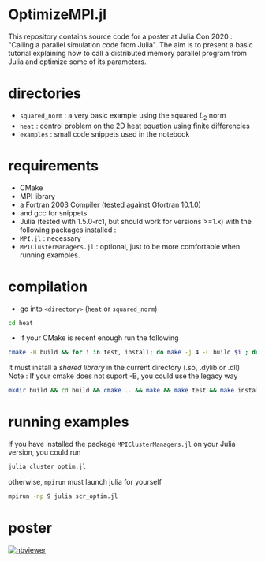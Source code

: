 # OptimizeMPI.jl

This repository contains source code for a poster at Julia Con 2020 :
"Calling a parallel simulation code from Julia". The aim is to present a basic tutorial
explaining how to call a distributed memory parallel program from Julia and optimize
some of its parameters.

# directories

- `squared_norm` : a very basic example using the squared $L_2$ norm
- `heat` : control problem on the 2D heat equation using finite differencies
- `examples` : small code snippets used in the notebook

# requirements 

- CMake 
- MPI library
- a Fortran 2003 Compiler (tested against Gfortran 10.1.0)
- and gcc for snippets
- Julia (tested with 1.5.0-rc1, but should work for versions >=1.x) with the 
following packages installed : 
 - `MPI.jl` : necessary
 - `MPIClusterManagers.jl` : optional, just to be more comfortable when running examples.

# compilation
- go into `<directory>` (`heat` or `squared_norm`)
```bash
cd heat
```
- If your CMake is recent enough run the following
```bash
cmake -B build && for i in test, install; do make -j 4 -C build $i ; done
```
It must install a *shared library* in the current directory (.so, .dylib or .dll)
Note : If your cmake does not suport -B, you could use the legacy way

```bash
mkdir build && cd build && cmake .. && make && make test && make install && cd ..
```
# running examples
If you have installed the package `MPIClusterManagers.jl` on your Julia version, you could run

```bash
julia cluster_optim.jl
```
otherwise, `mpirun` must launch julia for yourself

```bash
mpirun -np 9 julia scr_optim.jl
```
# poster
[![nbviewer](https://raw.githubusercontent.com/jupyter/design/master/logos/Badges/nbviewer_badge.svg)](https://nbviewer.jupyter.org/github/aitzkora/OptimizeMPI.jl/blob/master/calling_a_parallel_code.ipynb?flush_cache=true)
